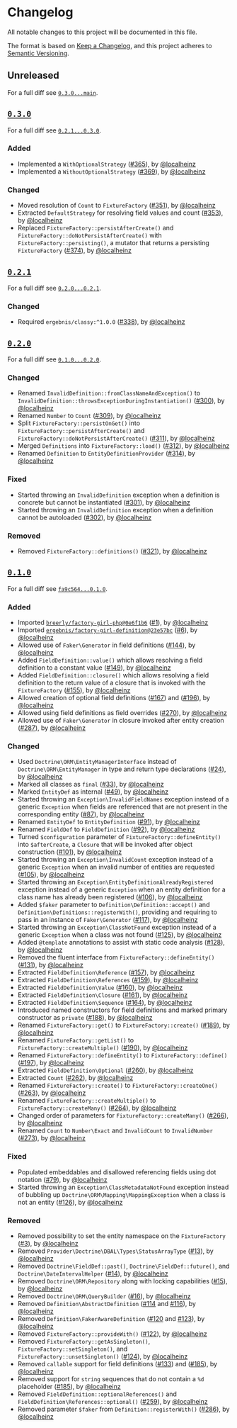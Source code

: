 # Changelog

All notable changes to this project will be documented in this file.

The format is based on [Keep a Changelog](https://keepachangelog.com/en/1.0.0/), and this project adheres to [Semantic Versioning](https://semver.org/spec/v2.0.0.html).

## Unreleased

For a full diff see [`0.3.0...main`][0.3.0...main].

## [`0.3.0`][0.3.0]

For a full diff see [`0.2.1...0.3.0`][0.2.1...0.3.0].

### Added

* Implemented a `WithOptionalStrategy` ([#365]), by [@localheinz]
* Implemented a `WithoutOptionalStrategy` ([#369]), by [@localheinz]

### Changed

* Moved resolution of `Count` to `FixtureFactory` ([#351]), by [@localheinz]
* Extracted `DefaultStrategy` for resolving field values and count ([#353]), by [@localheinz]
* Replaced `FixtureFactory::persistAfterCreate()` and `FixtureFactory::doNotPersistAfterCreate()` with `FixtureFactory::persisting()`, a mutator that returns a persisting `FixtureFactory` ([#374]), by [@localheinz]

## [`0.2.1`][0.2.1]

For a full diff see [`0.2.0...0.2.1`][0.2.0...0.2.1].

### Changed

* Required `ergebnis/classy:^1.0.0` ([#338]), by [@localheinz]

## [`0.2.0`][0.2.0]

For a full diff see [`0.1.0...0.2.0`][0.1.0...0.2.0].

### Changed

* Renamed `InvalidDefinition::fromClassNameAndException()` to `InvalidDefinition::throwsExceptionDuringInstantiation()` ([#300]), by [@localheinz]
* Renamed `Number` to `Count` ([#309]), by [@localheinz]
* Split `FixtureFactory::persistOnGet()` into `FixtureFactory::persistAfterCreate()` and `FixtureFactory::doNotPersistAfterCreate()` ([#311]), by [@localheinz]
* Merged `Definitions` into `FixtureFactory::load()` ([#312]), by [@localheinz]
* Renamed `Definition` to `EntityDefinitionProvider` ([#314]), by [@localheinz]

### Fixed

* Started throwing an `InvalidDefinition` exception when a definition is concrete but cannot be instantiated ([#301]), by [@localheinz]
* Started throwing an `InvalidDefinition` exception when a definition cannot be autoloaded ([#302]), by [@localheinz]

### Removed

* Removed `FixtureFactory::definitions()` ([#321]), by [@localheinz]

## [`0.1.0`][0.1.0]

For a full diff see [`fa9c564...0.1.0`][fa9c564...0.1.0].

### Added

* Imported [`breerly/factory-girl-php@0e6f1b6`](https://github.com/unhashable/factory-girl-php/tree/0e6f1b6724d39108a2e7cef68a74668b7a77b856) ([#1]), by [@localheinz]
* Imported [`ergebnis/factory-girl-definition@23e57bc`](https://github.com/ergebnis/factory-girl-definition/tree/23e57bc2105ac7a32e3ec7103c866899fe6ad20c) ([#6]), by [@localheinz]
* Allowed use of `Faker\Generator` in field definitions ([#144]), by [@localheinz]
* Added `FieldDefinition::value()` which allows resolving a field definition to a constant value ([#149]), by [@localheinz]
* Added `FieldDefinition::closure()` which allows resolving a field definition to the return value of a closure that is invoked with the `FixtureFactory` ([#155]), by [@localheinz]
* Allowed creation of optional field definitions ([#167]) and ([#196]), by [@localheinz]
* Allowed using field definitions as field overrides ([#270]), by [@localheinz]
* Allowed use of `Faker\Generator` in closure invoked after entity creation ([#287]), by [@localheinz]

### Changed

* Used `Doctrine\ORM\EntityManagerInterface` instead of `Doctrine\ORM\EntityManager` in type and return type declarations ([#24]), by [@localheinz]
* Marked all classes as `final` ([#33]), by [@localheinz]
* Marked `EntityDef` as internal ([#49]), by [@localheinz]
* Started throwing an `Exception\InvalidFieldNames` exception instead of a generic `Exception` when fields are referenced that are not present in the corresponding entity ([#87]), by [@localheinz]
* Renamed `EntityDef` to `EntityDefinition` ([#91]), by [@localheinz]
* Renamed `FieldDef` to `FieldDefinition` ([#92]), by [@localheinz]
* Turned `$configuration` parameter of `FixtureFactory::defineEntity()` into `$afterCreate`, a `Closure` that will be invoked after object construction ([#101]), by [@localheinz]
* Started throwing an `Exception\InvalidCount` exception instead of a generic `Exception` when an invalid number of entities are requested ([#105]), by [@localheinz]
* Started throwing an `Exception\EntityDefinitionAlreadyRegistered` exception instead of a generic `Exception` when an entity definition for a class name has already been registered ([#106]), by [@localheinz]
* Added `$faker` parameter to `Definition\Definition::accept()` and `Definition\Definitions::registerWith()`, providing and requiring to pass in an instance of `Faker\Generator` ([#117]), by [@localheinz]
* Started throwing an `Exception\ClassNotFound` exception instead of a generic `Exception` when a class was not found ([#125]), by [@localheinz]
* Added `@template` annotations to assist with static code analysis ([#128]), by [@localheinz]
* Removed the fluent interface from `FixtureFactory::defineEntity()` ([#131]), by [@localheinz]
* Extracted `FieldDefinition\Reference` ([#157]), by [@localheinz]
* Extracted `FieldDefinition\References` ([#159]), by [@localheinz]
* Extracted `FieldDefinition\Value` ([#160]), by [@localheinz]
* Extracted `FieldDefinition\Closure` ([#161]), by [@localheinz]
* Extracted `FieldDefinition\Sequence` ([#164]), by [@localheinz]
* Introduced named constructors for field definitions and marked primary constructor as `private` ([#188]), by [@localheinz]
* Renamed `FixtureFactory::get()` to `FixtureFactory::create()` ([#189]), by [@localheinz]
* Renamed `FixtureFactory::getList()` to `FixtureFactory::createMultiple()` ([#190]), by [@localheinz]
* Renamed `FixtureFactory::defineEntity()` to `FixtureFactory::define()` ([#197]), by [@localheinz]
* Extracted `FieldDefinition\Optional` ([#260]), by [@localheinz]
* Extracted `Count` ([#262]), by [@localheinz]
* Renamed `FixtureFactory::create()` to `FixtureFactory::createOne()` ([#263]), by [@localheinz]
* Renamed `FixtureFactory::createMultiple()` to `FixtureFactory::createMany()` ([#264]), by [@localheinz]
* Changed order of parameters for `FixtureFactory::createMany()` ([#266]), by [@localheinz]
* Renamed `Count` to `Number\Exact` and `InvalidCount` to `InvalidNumber` ([#273]), by [@localheinz]

### Fixed

* Populated embeddables and disallowed referencing fields using dot notation ([#79]), by [@localheinz]
* Started throwing an `Exception\ClassMetadataNotFound` exception instead of bubbling up `Doctrine\ORM\Mapping\MappingException` when a class is not an entity ([#126]), by [@localheinz]

### Removed

* Removed possibility to set the entity namespace on the `FixtureFactory` ([#3]), by [@localheinz]
* Removed `Provider\Doctrine\DBAL\Types\StatusArrayType` ([#13]), by [@localheinz]
* Removed `Doctrine\FieldDef::past()`, `Doctrine\FieldDef::future()`, and `Doctrine\DateIntervalHelper` ([#14]), by [@localheinz]
* Removed `Doctrine\ORM\Repository` along with locking capabilities ([#15]), by [@localheinz]
* Removed `Doctrine\ORM\QueryBuilder` ([#16]), by [@localheinz]
* Removed `Definition\AbstractDefinition` ([#114] and [#116]), by [@localheinz]
* Removed `Definition\FakerAwareDefinition` ([#120] and [#123]), by [@localheinz]
* Removed `FixtureFactory::provideWith()` ([#122]), by [@localheinz]
* Removed `FixtureFactory::getAsSingleton()`, `FixtureFactory::setSingleton()`, and `FixtureFactory::unsetSingleton()` ([#124]), by [@localheinz]
* Removed `callable` support for field definitions ([#133]) and ([#185]), by [@localheinz]
* Removed support for `string` sequences that do not contain a `%d` placeholder ([#185]), by [@localheinz]
* Removed `FieldDefinition::optionalReferences()` and `FieldDefinition\References::optional()` ([#259]), by [@localheinz]
* Removed parameter `$faker` from `Definition::registerWith()` ([#286]), by [@localheinz]

[0.1.0]: https://github.com/ergebnis/factory-bot/releases/tag/0.1.0
[0.2.0]: https://github.com/ergebnis/factory-bot/releases/tag/0.2.0
[0.2.1]: https://github.com/ergebnis/factory-bot/releases/tag/0.2.1
[0.3.0]: https://github.com/ergebnis/factory-bot/releases/tag/0.3.0

[fa9c564...0.1.0]: https://github.com/ergebnis/factory-bot/compare/fa9c564...0.1.0
[0.1.0...0.2.0]: https://github.com/ergebnis/factory-bot/compare/0.1.0...0.2.0
[0.2.0...0.2.1]: https://github.com/ergebnis/factory-bot/compare/0.2.0...0.2.1
[0.2.1...0.3.0]: https://github.com/ergebnis/factory-bot/compare/0.2.1...0.3.0
[0.3.0...main]: https://github.com/ergebnis/factory-bot/compare/0.3.0...main

[#1]: https://github.com/ergebnis/factory-bot/pull/1
[#3]: https://github.com/ergebnis/factory-bot/pull/3
[#6]: https://github.com/ergebnis/factory-bot/pull/6
[#13]: https://github.com/ergebnis/factory-bot/pull/13
[#14]: https://github.com/ergebnis/factory-bot/pull/14
[#15]: https://github.com/ergebnis/factory-bot/pull/15
[#16]: https://github.com/ergebnis/factory-bot/pull/16
[#24]: https://github.com/ergebnis/factory-bot/pull/24
[#33]: https://github.com/ergebnis/factory-bot/pull/33
[#49]: https://github.com/ergebnis/factory-bot/pull/49
[#79]: https://github.com/ergebnis/factory-bot/pull/79
[#87]: https://github.com/ergebnis/factory-bot/pull/87
[#91]: https://github.com/ergebnis/factory-bot/pull/91
[#92]: https://github.com/ergebnis/factory-bot/pull/92
[#101]: https://github.com/ergebnis/factory-bot/pull/101
[#105]: https://github.com/ergebnis/factory-bot/pull/105
[#106]: https://github.com/ergebnis/factory-bot/pull/106
[#114]: https://github.com/ergebnis/factory-bot/pull/114
[#116]: https://github.com/ergebnis/factory-bot/pull/116
[#117]: https://github.com/ergebnis/factory-bot/pull/117
[#120]: https://github.com/ergebnis/factory-bot/pull/120
[#122]: https://github.com/ergebnis/factory-bot/pull/122
[#123]: https://github.com/ergebnis/factory-bot/pull/123
[#124]: https://github.com/ergebnis/factory-bot/pull/124
[#125]: https://github.com/ergebnis/factory-bot/pull/125
[#126]: https://github.com/ergebnis/factory-bot/pull/126
[#128]: https://github.com/ergebnis/factory-bot/pull/128
[#131]: https://github.com/ergebnis/factory-bot/pull/131
[#133]: https://github.com/ergebnis/factory-bot/pull/133
[#144]: https://github.com/ergebnis/factory-bot/pull/144
[#149]: https://github.com/ergebnis/factory-bot/pull/149
[#155]: https://github.com/ergebnis/factory-bot/pull/155
[#157]: https://github.com/ergebnis/factory-bot/pull/157
[#159]: https://github.com/ergebnis/factory-bot/pull/159
[#160]: https://github.com/ergebnis/factory-bot/pull/160
[#161]: https://github.com/ergebnis/factory-bot/pull/161
[#164]: https://github.com/ergebnis/factory-bot/pull/164
[#167]: https://github.com/ergebnis/factory-bot/pull/167
[#185]: https://github.com/ergebnis/factory-bot/pull/185
[#188]: https://github.com/ergebnis/factory-bot/pull/188
[#189]: https://github.com/ergebnis/factory-bot/pull/189
[#190]: https://github.com/ergebnis/factory-bot/pull/190
[#196]: https://github.com/ergebnis/factory-bot/pull/196
[#197]: https://github.com/ergebnis/factory-bot/pull/197
[#259]: https://github.com/ergebnis/factory-bot/pull/259
[#260]: https://github.com/ergebnis/factory-bot/pull/260
[#262]: https://github.com/ergebnis/factory-bot/pull/262
[#263]: https://github.com/ergebnis/factory-bot/pull/263
[#264]: https://github.com/ergebnis/factory-bot/pull/264
[#266]: https://github.com/ergebnis/factory-bot/pull/266
[#270]: https://github.com/ergebnis/factory-bot/pull/270
[#273]: https://github.com/ergebnis/factory-bot/pull/273
[#286]: https://github.com/ergebnis/factory-bot/pull/286
[#287]: https://github.com/ergebnis/factory-bot/pull/287
[#300]: https://github.com/ergebnis/factory-bot/pull/300
[#301]: https://github.com/ergebnis/factory-bot/pull/301
[#302]: https://github.com/ergebnis/factory-bot/pull/302
[#309]: https://github.com/ergebnis/factory-bot/pull/309
[#311]: https://github.com/ergebnis/factory-bot/pull/311
[#312]: https://github.com/ergebnis/factory-bot/pull/312
[#314]: https://github.com/ergebnis/factory-bot/pull/314
[#321]: https://github.com/ergebnis/factory-bot/pull/321
[#338]: https://github.com/ergebnis/factory-bot/pull/338
[#351]: https://github.com/ergebnis/factory-bot/pull/351
[#353]: https://github.com/ergebnis/factory-bot/pull/353
[#365]: https://github.com/ergebnis/factory-bot/pull/365
[#369]: https://github.com/ergebnis/factory-bot/pull/369
[#374]: https://github.com/ergebnis/factory-bot/pull/374

[@localheinz]: https://github.com/localheinz
